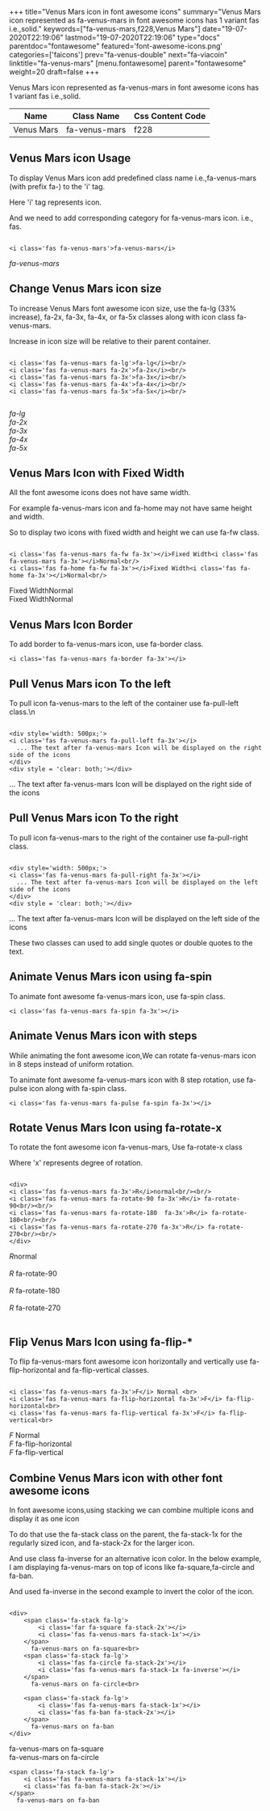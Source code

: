 +++
title="Venus Mars icon in font awesome icons"
summary="Venus Mars icon represented as fa-venus-mars in font awesome icons has 1 variant fas i.e.,solid."
keywords=["fa-venus-mars,f228,Venus Mars"]
date="19-07-2020T22:19:06"
lastmod="19-07-2020T22:19:06"
type="docs"
parentdoc="fontawesome"
featured='font-awesome-icons.png'
categories=['faicons']
prev="fa-venus-double"
next="fa-viacoin"
linktitle="fa-venus-mars"
[menu.fontawesome]
parent="fontawesome"
weight=20
draft=false
+++


Venus Mars icon represented as fa-venus-mars in font awesome icons has 1 variant fas i.e.,solid.

<div class='table-responsive'><table class='table'><thead><tr><th>Name</th><th>Class Name</th><th>Css Content Code</th></tr></thead><tbody><tr><td>Venus Mars</td><td>fa-venus-mars</td><td>f228</td></tr></tbody></table></div>



## Venus Mars icon Usage

To display Venus Mars icon add predefined class name i.e.,fa-venus-mars (with prefix fa-) to the 'i' tag.

Here 'i' tag represents icon.

And we need to add corresponding category for fa-venus-mars icon. i.e., fas.


```

<i class='fas fa-venus-mars'>fa-venus-mars</i>
```

<i class='fas fa-venus-mars'>fa-venus-mars</i>




## Change Venus Mars icon size
To increase Venus Mars font awesome icon size, use the fa-lg (33% increase), fa-2x, fa-3x, fa-4x, or fa-5x classes along with icon class fa-venus-mars.

Increase in icon size will be relative to their parent container. 

```

<i class='fas fa-venus-mars fa-lg'>fa-lg</i><br/>
<i class='fas fa-venus-mars fa-2x'>fa-2x</i><br/>
<i class='fas fa-venus-mars fa-3x'>fa-3x</i><br/>
<i class='fas fa-venus-mars fa-4x'>fa-4x</i><br/>
<i class='fas fa-venus-mars fa-5x'>fa-5x</i><br/>
            
```

<i class='fas fa-venus-mars fa-lg'>fa-lg</i><br/>
<i class='fas fa-venus-mars fa-2x'>fa-2x</i><br/>
<i class='fas fa-venus-mars fa-3x'>fa-3x</i><br/>
<i class='fas fa-venus-mars fa-4x'>fa-4x</i><br/>
<i class='fas fa-venus-mars fa-5x'>fa-5x</i><br/>
            



## Venus Mars Icon with Fixed Width 

All the font awesome icons does not have same width.

For example fa-venus-mars icon and fa-home may not have same height and width.

So to display two icons with fixed width and height we can use fa-fw class.


```

<i class='fas fa-venus-mars fa-fw fa-3x'></i>Fixed Width<i class='fas fa-venus-mars fa-3x'></i>Normal<br/>
<i class='fas fa-home fa-fw fa-3x'></i>Fixed Width<i class='fas fa-home fa-3x'></i>Normal<br/>
```

<i class='fas fa-venus-mars fa-fw fa-3x'></i>Fixed Width<i class='fas fa-venus-mars fa-3x'></i>Normal<br/>
<i class='fas fa-home fa-fw fa-3x'></i>Fixed Width<i class='fas fa-home fa-3x'></i>Normal<br/>



## Venus Mars Icon Border 

To add border to fa-venus-mars icon, use fa-border class.


```
<i class='fas fa-venus-mars fa-border fa-3x'></i>

```
<i class='fas fa-venus-mars fa-border fa-3x'></i>





## Pull Venus Mars icon To the left

To pull icon fa-venus-mars to the left of the container use fa-pull-left class.\n

```

<div style='width: 500px;'>
<i class='fas fa-venus-mars fa-pull-left fa-3x'></i>
  ... The text after fa-venus-mars Icon will be displayed on the right side of the icons
</div>
<div style = 'clear: both;'></div>
```

<div style='width: 500px;'>
<i class='fas fa-venus-mars fa-pull-left fa-3x'></i>
  ... The text after fa-venus-mars Icon will be displayed on the right side of the icons
</div>
<div style = 'clear: both;'></div>




## Pull Venus Mars icon To the right
To pull icon fa-venus-mars to the right of the container use fa-pull-right class.

```

<div style='width: 500px;'>
<i class='fas fa-venus-mars fa-pull-right fa-3x'></i>
  ... The text after fa-venus-mars Icon will be displayed on the left side of the icons
</div>
<div style = 'clear: both;'></div>
```

<div style='width: 500px;'>
<i class='fas fa-venus-mars fa-pull-right fa-3x'></i>
  ... The text after fa-venus-mars Icon will be displayed on the left side of the icons
</div>
<div style = 'clear: both;'></div>

These two classes can used to add single quotes or double quotes to the text.


## Animate Venus Mars icon using fa-spin
To animate font awesome fa-venus-mars icon, use fa-spin class.

```
<i class='fas fa-venus-mars fa-spin fa-3x'></i>
```
<i class='fas fa-venus-mars fa-spin fa-3x'></i>




## Animate Venus Mars icon with steps
While animating the font awesome icon,We can rotate fa-venus-mars icon in 8 steps instead of uniform rotation.

To animate font awesome fa-venus-mars icon with 8 step rotation, use fa-pulse icon along with fa-spin class.


```
<i class='fas fa-venus-mars fa-pulse fa-spin fa-3x'></i>

```
<i class='fas fa-venus-mars fa-pulse fa-spin fa-3x'></i>





## Rotate Venus Mars Icon using fa-rotate-x
To rotate the font awesome icon fa-venus-mars, Use fa-rotate-x class

Where 'x' represents degree of rotation.


```

<div>
<i class='fas fa-venus-mars fa-3x'>R</i>normal<br/><br/>
<i class='fas fa-venus-mars fa-rotate-90 fa-3x'>R</i> fa-rotate-90<br/><br/> 
<i class='fas fa-venus-mars fa-rotate-180  fa-3x'>R</i> fa-rotate-180<br/><br/> 
<i class='fas fa-venus-mars fa-rotate-270 fa-3x'>R</i> fa-rotate-270<br/><br/>
</div>
```

<div>
<i class='fas fa-venus-mars fa-3x'>R</i>normal<br/><br/>
<i class='fas fa-venus-mars fa-rotate-90 fa-3x'>R</i> fa-rotate-90<br/><br/> 
<i class='fas fa-venus-mars fa-rotate-180  fa-3x'>R</i> fa-rotate-180<br/><br/> 
<i class='fas fa-venus-mars fa-rotate-270 fa-3x'>R</i> fa-rotate-270<br/><br/>
</div>




## Flip Venus Mars Icon using fa-flip-*
To flip fa-venus-mars font awesome icon horizontally and vertically use fa-flip-horizontal and fa-flip-vertical classes. 

```

<i class='fas fa-venus-mars fa-3x'>F</i> Normal <br>
<i class='fas fa-venus-mars fa-flip-horizontal fa-3x'>F</i> fa-flip-horizontal<br>
<i class='fas fa-venus-mars fa-flip-vertical fa-3x'>F</i> fa-flip-vertical<br>
```

<i class='fas fa-venus-mars fa-3x'>F</i> Normal <br>
<i class='fas fa-venus-mars fa-flip-horizontal fa-3x'>F</i> fa-flip-horizontal<br>
<i class='fas fa-venus-mars fa-flip-vertical fa-3x'>F</i> fa-flip-vertical<br>




## Combine Venus Mars icon with other font awesome icons
In font awesome icons,using stacking we can combine multiple icons and display it as one icon 

To do that use the fa-stack class on the parent, the fa-stack-1x for the regularly sized icon, and fa-stack-2x for the larger icon.

And use class fa-inverse for an alternative icon color. 
In the below example, I am displaying fa-venus-mars on top of icons like fa-square,fa-circle and fa-ban.

And used fa-inverse in the second example to invert the color of the icon.

```

<div>
    <span class='fa-stack fa-lg'>
        <i class='far fa-square fa-stack-2x'></i>
        <i class='fas fa-venus-mars fa-stack-1x'></i>
    </span>
      fa-venus-mars on fa-square<br>
    <span class='fa-stack fa-lg'>
        <i class='fas fa-circle fa-stack-2x'></i>
        <i class='fas fa-venus-mars fa-stack-1x fa-inverse'></i>
    </span>
      fa-venus-mars on fa-circle<br>

    <span class='fa-stack fa-lg'>
        <i class='fas fa-venus-mars fa-stack-1x'></i>
        <i class='fas fa-ban fa-stack-2x'></i>
    </span>
      fa-venus-mars on fa-ban
</div>
```

<div>
    <span class='fa-stack fa-lg'>
        <i class='far fa-square fa-stack-2x'></i>
        <i class='fas fa-venus-mars fa-stack-1x'></i>
    </span>
      fa-venus-mars on fa-square<br>
    <span class='fa-stack fa-lg'>
        <i class='fas fa-circle fa-stack-2x'></i>
        <i class='fas fa-venus-mars fa-stack-1x fa-inverse'></i>
    </span>
      fa-venus-mars on fa-circle<br>

    <span class='fa-stack fa-lg'>
        <i class='fas fa-venus-mars fa-stack-1x'></i>
        <i class='fas fa-ban fa-stack-2x'></i>
    </span>
      fa-venus-mars on fa-ban
</div>






